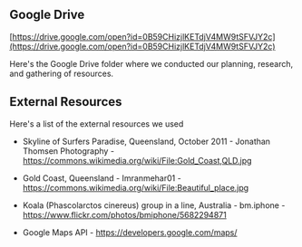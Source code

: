 ## Google Drive

[https://drive.google.com/open?id=0B59CHizjlKETdjV4MW9tSFVJY2c](https://drive.google.com/open?id=0B59CHizjlKETdjV4MW9tSFVJY2c)

Here's the Google Drive folder where we conducted our planning, research, and gathering of resources.

## External Resources

Here's a list of the external resources we used

- Skyline of Surfers Paradise, Queensland, October 2011 - Jonathan Thomsen Photography - https://commons.wikimedia.org/wiki/File:Gold_Coast,QLD.jpg
- Gold Coast, Queensland - Imranmehar01 - https://commons.wikimedia.org/wiki/File:Beautiful_place.jpg
- Koala (Phascolarctos cinereus) group in a line, Australia - bm.iphone - https://www.flickr.com/photos/bmiphone/5682294871

- Google Maps API - https://developers.google.com/maps/